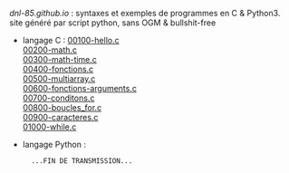
*dnl-85.github.io* : syntaxes et exemples de programmes en C & Python3.  
site généré par script python, sans OGM & bullshit-free  

- langage C :
		[00100-hello.c](https://raw.githubusercontent.com/dnl-85/dnl-85.github.io/main/C/00100-hello.c)  
		[00200-math.c](https://raw.githubusercontent.com/dnl-85/dnl-85.github.io/main/C/00200-math.c)  
		[00300-math-time.c](https://raw.githubusercontent.com/dnl-85/dnl-85.github.io/main/C/00300-math-time.c)  
		[00400-fonctions.c](https://raw.githubusercontent.com/dnl-85/dnl-85.github.io/main/C/00400-fonctions.c)  
		[00500-multiarray.c](https://raw.githubusercontent.com/dnl-85/dnl-85.github.io/main/C/00500-multiarray.c)  
		[00600-fonctions-arguments.c](https://raw.githubusercontent.com/dnl-85/dnl-85.github.io/main/C/00600-fonctions-arguments.c)  
		[00700-conditons.c](https://raw.githubusercontent.com/dnl-85/dnl-85.github.io/main/C/00700-conditons.c)  
		[00800-boucles_for.c](https://raw.githubusercontent.com/dnl-85/dnl-85.github.io/main/C/00800-boucles_for.c)  
		[00900-caracteres.c](https://raw.githubusercontent.com/dnl-85/dnl-85.github.io/main/C/00900-caracteres.c)  
		[01000-while.c](https://raw.githubusercontent.com/dnl-85/dnl-85.github.io/main/C/01000-while.c)  
- langage Python :

		...FIN DE TRANSMISSION...
